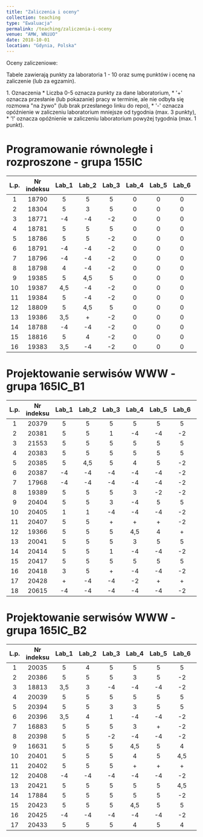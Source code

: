 ```yaml
---
title: "Zaliczenia i oceny"
collection: teaching
type: "Ewaluacja"
permalink: /teaching/zaliczenia-i-oceny
venue: "AMW, WNiUO"
date: 2018-10-01
location: "Gdynia, Polska"
---
```

Oceny zaliczeniowe:
<p>Tabele zawierają punkty za laboratoria 1 - 10 oraz sumę punktów i ocenę na zaliczenie (lub za egzamin).</p>
1. Oznaczenia 
  * Liczba 0-5 oznacza punkty za dane laboratorium,
  * '+' oznacza przesłanie (lub pokazanie) pracy w terminie, ale nie odbyła się rozmowa "na żywo" (lub brak przesłanego linku do repo),
  * '-' oznacza opóźnienie w zaliczeniu laboratorium mniejsze od tygodnia (max. 3 punkty),
  * '!' oznacza opóźnienie w zaliczeniu laboratorium powyżej tygodnia (max. 1 punkt).

Programowanie równoległe i rozproszone - grupa 155IC
======

|  L.p. | Nr indeksu      | Lab_1 | Lab_2 |Lab_3  | Lab_4  |Lab_5  | Lab_6  |Lab_7  | Lab_8  | Lab_9  | Lab_10  | LAB_SUMA / OCENA   	| EGZAMIN   |
|:-----:| :-------------: |:-----:|:-----:|:-----:|:-----: |:-----:|:-----: |:-----:|:-----: |:-----: |:-----:  |:-----:        	|:-----:    |
|   1   |     18790       |   5   |   5   |   5   |   0    |   0   |   0    |   0   |   0    |   0    |   0     |      15 /      	|     0     |
|   2   |     18304       |   5   |   3   |   5   |   0    |   0   |   0    |   0   |   0    |   0    |   0     |      13 /     	|     0     |
|   3   |     18771       |  -4   |  -4   |  -2   |   0    |   0   |   0    |   0   |   0    |   0    |   0     |     -10 /		|     0     |
|   4   |     18781       |   5   |   5   |   5   |   0    |   0   |   0    |   0   |   0    |   0    |   0     |      15 /	      	|     0     |
|   5   |     18786       |   5   |   5   |  -2   |   0    |   0   |   0    |   0   |   0    |   0    |   0     |       8 /      	|     0     |
|   6   |     18791       |  -4   |  -4   |  -2   |   0    |   0   |   0    |   0   |   0    |   0    |   0     |     -10 /       	|     0     |
|   7   |     18796       |  -4   |  -4   |  -2   |   0    |   0   |   0    |   0   |   0    |   0    |   0     |     -10 /      	|     0     |
|   8   |     18798       |   4   |  -4   |  -2   |   0    |   0   |   0    |   0   |   0    |   0    |   0     |      -2 /    		|     0     |
|   9   |     19385       |   5   |  4,5  |   5   |   0    |   0   |   0    |   0   |   0    |   0    |   0     |      14,5 /      	|     0     |
|  10   |     19387       |  4,5  |  -4   |  -2   |   0    |   0   |   0    |   0   |   0    |   0    |   0     |      -1,5 /   	|     0     |
|  11   |     19384       |   5   |  -4   |  -2   |   0    |   0   |   0    |   0   |   0    |   0    |   0     |      -1 /      	|     0     |
|  12   |     18809       |   5   |  4,5  |   5   |   0    |   0   |   0    |   0   |   0    |   0    |   0     |      14,5 /      	|     0     |
|  13   |     19386       | 3,5   |   +   |  -2   |   0    |   0   |   0    |   0   |   0    |   0    |   0     |       1,5 /      	|     0     |
|  14   |     18788       |  -4   |  -4   |  -2   |   0    |   0   |   0    |   0   |   0    |   0    |   0     |      -6 /      	|     0     |
|  15   |     18816       |   5   |   4   |  -2   |   0    |   0   |   0    |   0   |   0    |   0    |   0     | 	7 /      	|     0     |
|  16   |     19383       | 3,5   |  -4   |  -2   |   0    |   0   |   0    |   0   |   0    |   0    |   0     |      -2,5 /      	|     0     |


Projektowanie serwisów WWW - grupa 165IC_B1
======

|  L.p. | Nr indeksu      | Lab_1 | Lab_2 |Lab_3  | Lab_4  |Lab_5  | Lab_6  |Lab_7  | Lab_8  | Lab_9  | Lab_10  |      SUMA     |ZALICZENIE |
|:-----:| :-------------: |:-----:|:-----:|:-----:|:-----: |:-----:|:-----: |:-----:|:-----: |:-----: |:-----:  |:-----:        |:-----:    |
|   1   |     20379       |   5   |   5   |   5   |   5    |   5   |   5    |   0   |   0    |   0    |   0     |       30      |     0     |
|   2   |     20381       |   5   |   5   |   1   |  -4    |  -4   |  -2    |   0   |   0    |   0    |   0     |        5      |     0     |
|   3   |     21553       |   5   |   5   |   5   |   5    |   5   |   5    |   0   |   0    |   0    |   0     |       30      |     0     |
|   4   |     20383       |   5   |   5   |   5   |   5    |   5   |   5    |   5   |   +    |   0    |   0     |       35      |     0     |
|   5   |     20385       |   5   |  4,5  |   5   |   4    |   5   |  -2    |   0   |   0    |   0    |   0     |       21,5    |     0     |
|   6   |     20387       |  -4   |  -4   |  -4   |  -4    |  -4   |  -2    |   0   |   0    |   0    |   0     |      -22      |     0     |
|   7   |     17968       |  -4   |  -4   |  -4   |  -4    |  -4   |  -2    |   0   |   0    |   0    |   0     |      -22      |     0     |
|   8   |     19389       |   5   |   5   |   5   |   3    |  -2   |  -2    |   0   |   0    |   0    |   0     |       14      |     0     |
|   9   |     20404       |   5   |   5   |   3   |  -4    |   5   |   5    |   0   |   0    |   0    |   0     |       19      |     0     |
|  10   |     20405       |   1   |   1   |  -4   |  -4    |  -4   |  -2    |   0   |   0    |   0    |   0     |      -12      |     0     |
|  11   |     20407       |   5   |   5   |   +   |   +    |   +   |  -2    |   0   |   0    |   0    |   0     |        8      |     0     |
|  12   |     19366       |   5   |   5   |   5   |  4,5   |   4   |   +    |   0   |   0    |   0    |   0     |       23,5    |     0     |
|  13   |     20041       |   5   |   5   |   5   |   3    |   5   |   5    |   0   |   0    |   0    |   0     |       28      |     0     |
|  14   |     20414       |   5   |   5   |   1   |  -4    |  -4   |  -2    |   0   |   0    |   0    |   0     |        1      |     0     |
|  15   |     20417       |   5   |   5   |   5   |   5    |   5   |   5    |   0   |   0    |   0    |   0     |       30      |     0     |
|  16   |     20418       |   3   |   5   |   +   |  -4    |  -4   |  -2    |   0   |   0    |   0    |   0     |       -2      |     0     |
|  17   |     20428       |   +   |  -4   |  -4   |  -2    |   +   |   +    |   0   |   0    |   0    |   0     |      -10      |     0     |
|  18   |     20615       |  -4   |  -4   |  -4   |  -4    |  -4   |  -2    |   0   |   0    |   0    |   0     |      -22      |     0     |

Projektowanie serwisów WWW - grupa 165IC_B2
======

|  L.p. | Nr indeksu      | Lab_1 | Lab_2 |Lab_3  | Lab_4  |Lab_5  | Lab_6  |Lab_7  | Lab_8  | Lab_9  | Lab_10  |	SUMA          		      	|ZALICZENIE |
|:-----:| :-------------: |:-----:|:-----:|:-----:|:-----: |:-----:|:-----: |:-----:|:-----: |:-----: |:-----:  |	:-----:        		      	|:-----:    |
|   1   |     20035       |   5   |   4   |   5   |   5    |   5   |   5    |   5   |  4,5   |  4,5   |   4     | <b style="color:green">47</b>       	| <b style="color:green"> 5</b> |
|   2   |     20386       |   5   |   5   |   5   |   3    |   5   |  -2    |   5   |   0    |   0    |   0     |      26       		      	|     0     |
|   3   |     18813       |  3,5  |   3   |  -4   |  -4    |  -4   |  -2    |   0   |   0    |   0    |   0     |      -7,5     	              	|     0     |
|   4   |     20039       |   5   |   5   |   5   |   5    |   5   |   5    |   5   |   3,5  |  3,5   |   4     |      46      			      	| <b style="color:green"> 5</b> |
|   5   |     20394       |   5   |   5   |   3   |   3    |   5   |   5    |  4,5  |   0    |   0    |   0     |      30,5       		     	|     0     |
|   6   |     20396       |  3,5  |   4   |   1   |  -4    |  -4   |  -2    |   0   |   0    |   0    |   0     |     -1,5      			|     0     |
|   7   |     16883       |   5   |   5   |   5   |   3    |   +   |  -2    |   0   |   0    |   0    |   0     |      16       			|     0     |
|   8   |     20398       |   5   |   5   |  -2   |  -4    |  -4   |  -2    |   0   |   0    |   0    |   0     |      -2       			|     0     |
|   9   |     16631       |   5   |   5   |   5   |   4,5  |   5   |   4    |   4   |   0    |   0    |   0     |      32,5     			|     0     |
|  10   |     20401       |   5   |   5   |   5   |   4    |   5   |  4,5   |   5   |  4,5   |   4    |   5     |      47       			| <b style="color:green"> 5</b> |
|  11   |     20402       |   5   |   5   |   5   |   +    |   +   |   +    |   0   |   0    |   0    |   0     |      15       			|     0     |
|  12   |     20408       |  -4   |  -4   |  -4   |  -4    |  -4   |  -2    |   0   |   0    |   0    |   0     |     -22       			|     0     |
|  13   |     20421       |   5   |   5   |   5   |   5    |   5   |  4,5   |   5   |   4    |   5    |   5     |  <b style="color:green">48,5</b>   	| <b style="color:green"> 5</b> |
|  14   |     17884       |   5   |   5   |   5   |   5    |   5   |  -2    |   0   |   5    |   0    |   0     |      28       			|     0     |
|  15   |     20423       |   5   |   5   |   5   |  4,5   |   5   |   5    |   5   |   0    |   0    |   0     |      34,5       			|     0     |
|  16   |     20425       |  -4   |  -4   |  -4   |  -4    |  -4   |  -2    |   0   |   0    |   0    |   0     |     -22       			|     0     |
|  17   |     20433       |   5   |   5   |   5   |   4    |   5   |   4    |   5   |   5    |  4,5   |   5     |      48       			| <b style="color:green"> 5</b> |


